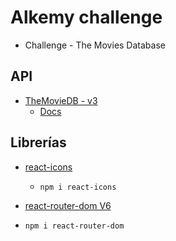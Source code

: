 # Alkemy challenge

- Challenge - The Movies Database

## API
- [TheMovieDB - v3](https://developers.themoviedb.org/3/getting-started/authorization)
   - [Docs](https://developers.themoviedb.org/3/getting-started/)

## Librerías

- [react-icons](https://react-icons.github.io/react-icons/)
    - `npm i react-icons`

- [react-router-dom V6](https://reactrouter.com/)
- `npm i react-router-dom`